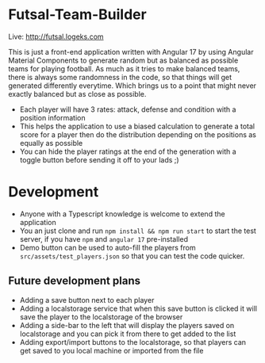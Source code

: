 # Futsal-Team-Builder
Live: http://futsal.logeks.com

This is just a front-end application written with Angular 17 by using Angular Material Components to generate random but as balanced as possible teams for playing football. As much as it tries to make balanced teams, there is always some randomness in the code, so that things will get generated differently everytime. Which brings us to a point that might never exactly balanced but as close as possible.

- Each player will have 3 rates: attack, defense and condition with a position information
- This helps the application to use a biased calculation to generate a total score for a player then do the distribution depending on the positions as equally as possible
- You can hide the player ratings at the end of the generation with a toggle button before sending it off to your lads ;)

# Development
- Anyone with a Typescript knowledge is welcome to extend the application
- You an just clone and run `npm install && npm run start` to start the test server, if you have `npm` and `angular 17` pre-installed
- Demo button can be used to auto-fill the players from `src/assets/test_players.json` so that you can test the code quicker.

## Future development plans
- Adding a save button next to each player
- Adding a localstorage service that when this save button is clicked it will save the player to the localstorage of the browser
- Adding a side-bar to the left that will display the players saved on localstorage and you can pick it from there to get added to the list
- Adding export/import buttons to the localstorage, so that players can get saved to you local machine or imported from the file
